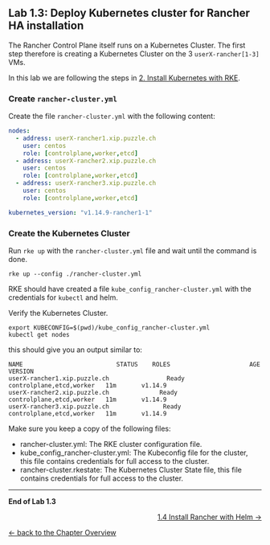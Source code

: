 ## Lab 1.3: Deploy Kubernetes cluster for Rancher HA installation

The Rancher Control Plane itself runs on a Kubernetes Cluster. The first step therefore is creating a Kubernetes Cluster on the 3 `userX-rancher[1-3]` VMs.

In this lab we are following the steps in [2. Install Kubernetes with RKE](https://rancher.com/docs/rancher/v2.x/en/installation/ha/kubernetes-rke/).


### Create `rancher-cluster.yml`

Create the file `rancher-cluster.yml` with the following content:

```yaml
nodes:
  - address: userX-rancher1.xip.puzzle.ch
    user: centos
    role: [controlplane,worker,etcd]
  - address: userX-rancher2.xip.puzzle.ch
    user: centos
    role: [controlplane,worker,etcd]
  - address: userX-rancher3.xip.puzzle.ch
    user: centos
    role: [controlplane,worker,etcd]

kubernetes_version: "v1.14.9-rancher1-1"
```

### Create the Kubernetes Cluster

Run `rke up` with the `rancher-cluster.yml` file and wait until the command is done.

```
rke up --config ./rancher-cluster.yml
```

RKE should have created a file `kube_config_rancher-cluster.yml` with the credentials for `kubectl` and helm. 

Verify the Kubernetes Cluster.

```
export KUBECONFIG=$(pwd)/kube_config_rancher-cluster.yml
kubectl get nodes
```

this should give you an output similar to: 

```
NAME                          STATUS    ROLES                      AGE       VERSION
userX-rancher1.xip.puzzle.ch                Ready     controlplane,etcd,worker   11m       v1.14.9
userX-rancher2.xip.puzzle.ch              Ready     controlplane,etcd,worker   11m       v1.14.9
userX-rancher3.xip.puzzle.ch               Ready     controlplane,etcd,worker   11m       v1.14.9
``` 

Make sure you keep a copy of the following files:

* rancher-cluster.yml: The RKE cluster configuration file.
* kube_config_rancher-cluster.yml: The Kubeconfig file for the cluster, this file contains credentials for full access to the cluster.
* rancher-cluster.rkestate: The Kubernetes Cluster State file, this file contains credentials for full access to the cluster.




---

**End of Lab 1.3**

<p width="100px" align="right"><a href="14_install.md">1.4 Install Rancher with Helm →</a></p>

[← back to the Chapter Overview](10_rancher.md)
